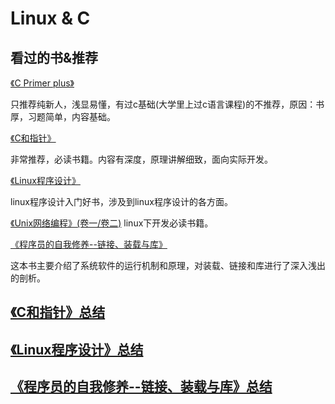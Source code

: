 # Linux & C 
## 看过的书&推荐

[《C Primer plus》](http://www.ptpress.com.cn/shopping/buy?bookId=1ad34259-08de-42ca-bea1-9c2ca8e67d86)

只推荐纯新人，浅显易懂，有过c基础(大学里上过c语言课程)的不推荐，原因：书厚，习题简单，内容基础。

[《C和指针》](https://book.douban.com/subject/3012360/) 

非常推荐，必读书籍。内容有深度，原理讲解细致，面向实际开发。

[《Linux程序设计》](http://www.ptpress.com.cn/shopping/buy?bookId=06388e50-7419-4a8d-a2a5-5abf6c59a23f)

linux程序设计入门好书，涉及到linux程序设计的各方面。

[《Unix网络编程》(卷一/卷二)](https://www.baidu.com/s?wd=unix%E7%BD%91%E7%BB%9C%E7%BC%96%E7%A8%8B&rsv_spt=1&rsv_iqid=0xf4c4c96d00000c78&issp=1&f=8&rsv_bp=0&rsv_idx=2&ie=utf-8&rqlang=&tn=baiduhome_pg&ch=&rsv_enter=1&inputT=3994)
linux下开发必读书籍。

[《程序员的自我修养--链接、装载与库》](https://www.phei.com.cn/module/goods/wssd_content.jsp?bookid=24801)

这本书主要介绍了系统软件的运行机制和原理，对装载、链接和库进行了深入浅出的剖析。


## [《C和指针》总结](/note/Pointers_on_C_Note.md)

## [《Linux程序设计》总结](/note/Linux_Program_Note.md)

## [《程序员的自我修养--链接、装载与库》总结](/note/Self_cultivation_of_programmers_Note.md)